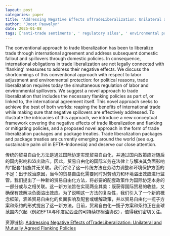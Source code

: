 ```yaml
---
layout: post
categories: paper
title: "Addressing Negative Effects ofTradeLiberalization: Unilateral and Mutually Agreed Flanking Policies"
author: "Joost Pauwelyn"
date: 2025-01-08
tags: ['anti-trade sentiments', ' regulatory silos', ' environmental protection', ' labor adjustment', ' flanking', ' package treaties']
---
```


The conventional approach to trade liberalization has been to liberalize trade through international agreement and address subsequent domestic fallout and spillovers through domestic policies. In consequence, international obligations in trade liberalization are not legally connected with ‘flanking’ measures to address their negative effects. We discuss the shortcomings of this conventional approach with respect to labor adjustment and environmental protection: for political reasons, trade liberalization requires today the simultaneous regulation of labor and environmental spillovers. We suggest a novel approach to trade liberalization that includes the necessary flanking policies as part of, or linked to, the international agreement itself. This novel approach seeks to achieve the best of both worlds: reaping the benefits of international trade while making sure that negative spillovers are effectively addressed. To illustrate the intricacies of this approach, we introduce a new conceptual framework covering the negative effects of trade liberalization and flanking or mitigating policies, and a proposed novel approach in the form of trade liberalization packages and package treaties. Trade liberalization packages and package treaties are currently emerging around the world (see e.g. sustainable palm oil in EFTA–Indonesia) and deserve our close attention.

传统的贸易自由化方法是通过国际协定实现贸易自由化，并通过国内政策应对随后的国内影响和溢出效应。因此，贸易自由化的国际义务在法律上与解决其负面影响的"配套"措施并无关联。我们讨论了这一传统方法在劳动力调整和环境保护方面的不足：出于政治原因，当今的贸易自由化需要同时对劳动力和环境溢出效应进行监管。我们提出了一种新的贸易自由化方法，将必要的配套政策作为国际协定本身的一部分或与之相关联。这一新方法旨在实现两全其美：既获得国际贸易的收益，又确保有效解决负面溢出效应。为了说明这一方法的复杂性，我们引入了一个新的概念框架，涵盖贸易自由化的负面影响及配套或缓解政策，并以贸易自由化一揽子方案和条约的形式提出了这一新方法。目前，贸易自由化一揽子方案和条约正在全球范围内兴起（例如EFTA与印度尼西亚的可持续棕榈油协议），值得我们密切关注。

资源链接: [Addressing Negative Effects ofTradeLiberalization: Unilateral and Mutually Agreed Flanking Policies](https://papers.ssrn.com/sol3/papers.cfm?abstract_id=5008713)
